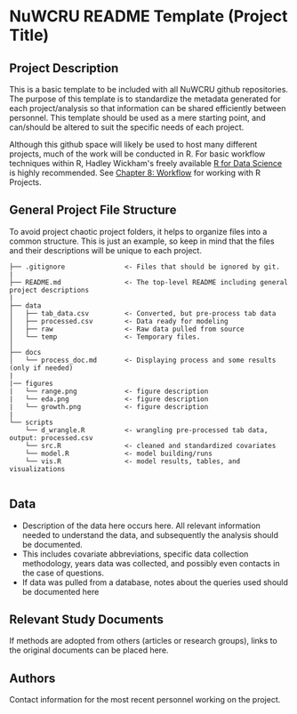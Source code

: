 # NuWCRU README Template (Project Title)

## Project Description
This is a basic template to be included with all NuWCRU github repositories. The purpose of this template is to standardize the metadata generated for each project/analysis so that information can be shared efficiently between personnel. This template should be used as a mere starting point, and can/should be altered to suit the specific needs of each project.

Although this github space will likely be used to host many different projects, much of the work will be conducted in R. For basic workflow techniques within R, Hadley Wickham's freely available [R for Data Science](https://r4ds.had.co.nz/index.html) is highly recommended. See [Chapter 8: Workflow](https://r4ds.had.co.nz/workflow-projects.html) for working with R Projects.


## General Project File Structure
To avoid project chaotic project folders, it helps to organize files into a common structure. This is just an example, so keep in mind that the files and their descriptions will be unique to each project.
```
├── .gitignore               <- Files that should be ignored by git. 
|
├── README.md                <- The top-level README including general project descriptions
|
├── data
│   ├── tab_data.csv         <- Converted, but pre-process tab data
│   ├── processed.csv        <- Data ready for modeling
│   ├── raw                  <- Raw data pulled from source
│   └── temp                 <- Temporary files.
│
├── docs                     
│   └── process_doc.md       <- Displaying process and some results (only if needed)
|
|── figures
|   └── range.png            <- figure description
|   └── eda.png              <- figure description
|   └── growth.png           <- figure description
|
└── scripts
    └── d_wrangle.R          <- wrangling pre-processed tab data, output: processed.csv
    └── src.R                <- cleaned and standardized covariates
    └── model.R              <- model building/runs
    └── vis.R                <- model results, tables, and visualizations


```

## Data 
  * Description of the data here occurs here. All relevant information needed to understand the data, and subsequently the analysis should be documented. 
  * This includes covariate abbreviations, specific data collection methodology, years data was collected, and possibly even contacts in the case of questions. 
  * If data was pulled from a database, notes about the queries used should be documented here

## Relevant Study Documents
If methods are adopted from others (articles or research groups), links to the original documents can be placed here.

## Authors
Contact information for the most recent personnel working on the project.
